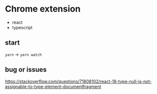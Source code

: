 # Chrome extension

- react
- typescript

## start

`yarn` -> `yarn watch`

## bug or issues

https://stackoverflow.com/questions/71808102/react-18-type-null-is-not-assignable-to-type-element-documentfragment
